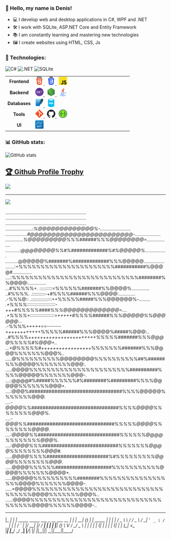 ### 👋 Hello, my name is Denis!
- 💻 I develop web and desktop applications in C#, WPF and .NET  
- 🛠 I work with SQLite, ASP.NET Core and Entity Framework 
- 📚 I am constantly learning and mastering new technologies
- 🖼 I create websites using HTML, CSS, Js


### 🚀 Technologies:
![C#](https://img.shields.io/badge/C%23-blue?style=for-the-badge&logo=csharp)
![.NET](https://img.shields.io/badge/.NET-purple?style=for-the-badge&logo=dotnet)
![SQLite](https://img.shields.io/badge/SQLite-003B57?style=for-the-badge&logo=sqlite)  

<table>
  <tr>
    <td align=center><b>Frontend</b></td>
    <td style="width:290px">
      <a href="https://developer.mozilla.org/en-US/docs/Web/HTML" target="_blank" rel="noreferrer">
        <img src="icons/html5.svg" alt="HTML5" width="26" height="26" />
      </a>&nbsp;
      <a href="https://developer.mozilla.org/en-US/docs/Web/CSS" target="_blank" rel="noreferrer">
        <img src="icons/css3.svg" alt="CSS3" width="26" height="26" />
      </a>&nbsp;
      <a href="https://developer.mozilla.org/en-US/docs/Web/JavaScript" target="_blank" rel="noreferrer">
        <img src="icons/js.svg" alt="JavaScript" width="26" height="26" />
      </a>
    </td>
  </tr>
  <tr>
    <td align=center><b>Backend</b></td>
    <td>
      <a href="https://dotnet.microsoft.com/" target="_blank" rel="noreferrer">
        <img src="icons/dotnet.svg" alt=".NET" width="26" height="26" />
      </a>&nbsp;
      <a href="https://nodejs.org/" target="_blank" rel="noreferrer">
        <img src="icons/nodejs.svg" alt="Node.js" width="26" height="26" />
      </a>&nbsp;
      <a href="https://www.java.com/" target="_blank" rel="noreferrer">
        <img src="icons/java.svg" alt="Java" width="26" height="26" />
      </a>
    </td>
  </tr>
  <tr>
    <td align=center><b>Databases</b></td>
    <td>
      <a href="https://www.sqlite.org/" target="_blank" rel="noreferrer">
        <img src="icons/sqlite.svg" alt="SQLite" width="26" height="26" />
      </a>&nbsp;
      <a href="https://www.sql.org/" target="_blank" rel="noreferrer">
        <img src="icons/sql.svg" alt="SQL" width="26" height="26" />
      </a>
    </td>
  </tr>
  <tr>
    <td align=center><b>Tools</b></td>
    <td>
      <a href="https://git-scm.com/" target="_blank" rel="noreferrer">
        <img src="icons/git.svg" alt="Git" width="26" height="26" />
      </a>&nbsp;
      <a href="https://github.com/" target="_blank" rel="noreferrer">
        <img src="icons/github.svg" alt="GitHub" width="26" height="26" />
      </a>&nbsp;
      <a href="https://swagger.io/" target="_blank" rel="noreferrer">
        <img src="icons/swagger.svg" alt="Swagger" width="26" height="26" />
      </a>
    </td>
  </tr>
  <tr>
    <td align=center><b>UI</b></td>
    <td>
      <a href="https://learn.microsoft.com/en-us/dotnet/desktop/wpf/" target="_blank" rel="noreferrer">
        <img src="icons/wpf.svg" alt="WPF" width="26" height="26" />
      </a>
    </td>
  </tr>
</table>


### 📊 GitHub stats:
![GitHub stats](https://github-readme-stats.vercel.app/api?username=denis&show_icons=true&theme=radical)

<a href="https://github.com/sDenisss/github-profile-trophy"><h2>🏆 Github Profile Trophy</h2></a>
<a href="https://github.com/sDenisss/github-profile-trophy">
  <img width=800 src="https://github-profile-trophy.vercel.app/?username=sDenisss&column=10&theme=gruvbox&no-frame=true"/>
</a>


---

<div>
  <img src="https://github-readme-stats.vercel.app/api/top-langs/?username=sDenisss&layout=compact" />
</div>

                                    
                                                                     
   ...............................................................   
   ...............................................................   
   ...............................................................   
   .....................:*%@@@@@@@@@@@@@%-........................   
   .................#@@@@@@@@@@@@@@@@@@@@@@@@-....................   
   ..............%@@@@@@@@@%%%######%%%@@@@@@@@=..................   
   ...........:@@@@@@@@%%#%#############%#%@@@@@%.................   
   ..........*@@@@@@%#######%#############%%%@@@@@................   
   .......:+%%%%%%%%%%%%%%%%%%%%%%###########%@@@@#...............   
   ....:%%%%%%%%%%%%%%%%%%%%%%%%%%%%%########%%@@@@:..............   
   ...#%%%%%+.       ::::::::::=%%%%%%#######%%@@@@%..............   
   ..#%%%%.          .::::::::::-+#%%%%######%%%@@@@:.............   
   .-%%%@::     .::::::::::::::::++%%%%%#####%%%@@@@@@%*-.........   
   .+%%%%::::::::::::::::::::::-+++#%%%%%####%%%@@@@@@@@@@@@@=....   
   .+%%%%+:::::::::::::::::::=+++++#%%%%######%%%@@@@@%%@@@@@@*...   
   .-%%%%+++++==-------=+++++++++++%%%%%######%%%@@@@%#####%@@@:..   
   ..#%%%%*+++++++++++++++++++++++%%%%%#######%%%@@@@%%%%%#%@@@+..   
   ...+@%%%%%#+++++++++++++++++*%%%%%%%#######%%%@@@@%%%%%%%@@@%..   
   .....@%%%%%%%%%%@@@@@@@@%%%%%%%%%%##%######%%%@@@@%%%%%%%%@@@:.   
   .....@@@@%%%%%%%%%%%%%%%%%%%%%%%##########%%%%@@@@@%%%%%%%@@@-.   
   ....:@@@@#%#####%%%%%%#%########%#########%%%%@@@@@%%%%%%%@@@+.   
   ....:@@@%#################################%%%%@@@@@%%%%%%%@@@*.   
   ....-@@@@%%###############################%%%%@@@@%%%%%%%%@@@%.   
   ....-@@@%%###############################%%%%%@@@@%%%%%%%%@@@@.   
   ....:@@@@%%#############################%%%%%%@@@@%%%%%%%%@@@%.   
   ....:@@@@%%%###########################%%%%%%%@@@@%%%%%%%%@@@#.   
   .....@@@@%%%%######################%#%%%%%%%%%@@@@%%%%%%%%@@@*.   
   .....@@@@%%%%%%####################%%%%%%%%%%%@@@@%%%%%%%@@@@+.   
   .....@@@@@%%%%%%%%%%########%%%%%%%%%%%%%%%%%%@@@@%%%%%%%@@@@-.   
   .....+@@@@%%%%%%%%%%%%%%%%%%%%%%%%%%%%%%%%%%%%@@@@%%%%%%%@@@%..   
   .....:@@@@%%%%%%%%%%%%%%%%%%%%%%%%%%%%%%%%%%%%@@@@%%%%%%@@@@-..   
                                                                     
                                                                            
 ___   _                                         _ _       _ _      _        
|_ _| | |    _____   _____   ___ _ __ ___   __ _| | |   __| (_) ___| | _____ 
 | |  | |   / _ \ \ / / _ \ / __| '_ ` _ \ / _` | | |  / _` | |/ __| |/ / __|
 | |  | |__| (_) \ V /  __/ \__ \ | | | | | (_| | | | | (_| | | (__|   <\__ \
|___| |_____\___/ \_/ \___| |___/_| |_| |_|\__,_|_|_|  \__,_|_|\___|_|\_\___/
